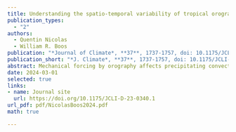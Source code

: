 ```yaml
---
title: Understanding the spatio-temporal variability of tropical orographic rainfall using convective plume buoyancy
publication_types:
  - "2"
authors:
  - Quentin Nicolas
  - William R. Boos
publication: "*Journal of Climate*, **37**, 1737-1757, doi: 10.1175/JCLI-D-23-0340.1"
publication_short: "*J. Climate*, **37**, 1737-1757, doi: 10.1175/JCLI-D-23-0340.1"
abstract: Mechanical forcing by orography affects precipitating convection across many tropical regions, but controls on the intensity and horizontal extent of the orographic precipitation peak and rain shadow remain poorly understood. A recent theory explains this control of precipitation as arising from modulation of lower-tropospheric temperature and moisture by orographic mechanical forcing, setting the distribution of convective rainfall by controlling parcel buoyancy. Using satellite and reanalysis data, we evaluate this theory by investigating spatiotemporal precipitation variations in six mountainous tropical regions spanning South and Southeast Asia, and the Maritime Continent. We show that a strong relationship holds in these regions between daily precipitation and a measure of convective plume buoyancy. This measure depends on boundary layer thermodynamic properties and lower-free-tropospheric moisture and temperature. Consistent with the theory, temporal variations in lower-free-tropospheric temperature are primarily modulated by orographic mechanical lifting through changes in cross-slope wind speed. However, winds directed along background horizontal moisture gradients also influence lower-tropospheric moisture variations in some regions. The buoyancy measure is also shown to explain many aspects of the spatial patterns of precipitation. Finally, we present a linear model with two horizontal dimensions that combines mountain wave dynamics with a linearized closure exploiting the relationship between precipitation and plume buoyancy. In some regions, this model skillfully captures the spatial structure and intensity of rainfall; it underestimates rainfall in regions where time-mean ascent in large-scale convergence zones shapes lower-tropospheric humidity. Overall, these results provide new understanding of fundamental processes controlling subseasonal and spatial variations in tropical orographic precipitation.
date: 2024-03-01
selected: true
links:
- name: Journal site
  url: https://doi.org/10.1175/JCLI-D-23-0340.1
url_pdf: pdf/NicolasBoos2024.pdf
math: true

---
```

